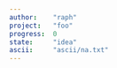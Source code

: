 ```yaml
---
author:    "raph"
project:   "foo"
progress:  0
state:     "idea"
ascii:     "ascii/na.txt"
---
```


